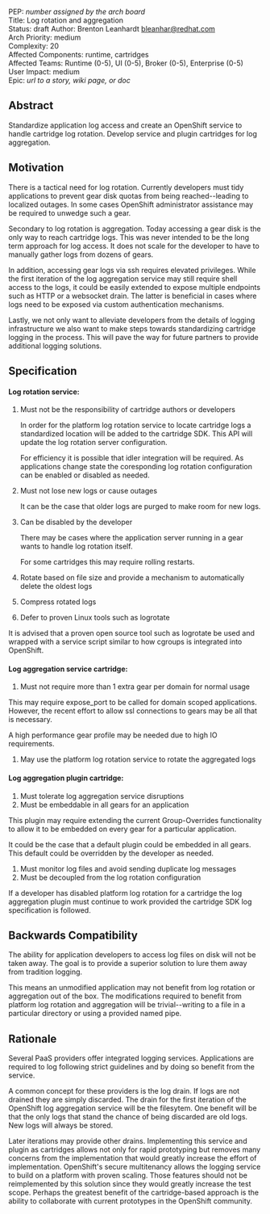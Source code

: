 PEP: *number assigned by the arch board*  
Title: Log rotation and aggregation    
Status: draft 
Author: Brenton Leanhardt <bleanhar@redhat.com>   
Arch Priority: medium   
Complexity: 20   
Affected Components: runtime, cartridges     
Affected Teams: Runtime (0-5), UI (0-5), Broker (0-5), Enterprise (0-5)     
User Impact: medium   
Epic: *url to a story, wiki page, or doc*   

Abstract
--------
Standardize application log access and create an OpenShift service to handle
cartridge log rotation.  Develop service and plugin cartridges for log
aggregation.

Motivation
----------
There is a tactical need for log rotation.  Currently developers must tidy
applications to prevent gear disk quotas from being reached--leading to
localized outages.  In some cases OpenShift administrator assistance may be
required to unwedge such a gear.

Secondary to log rotation is aggregation.  Today accessing a gear disk is the
only way to reach cartridge logs.  This was never intended to be the long term
approach for log access.  It does not scale for the developer to have to
manually gather logs from dozens of gears.

In addition, accessing gear logs via ssh requires elevated privileges.  While
the first iteration of the log aggregation service may still require shell
access to the logs, it could be easily extended to expose multiple endpoints
such as HTTP or a websocket drain.  The latter is beneficial in cases where
logs need to be exposed via custom authentication mechanisms.

Lastly, we not only want to alleviate developers from the details of logging
infrastructure we also want to make steps towards standardizing cartridge
logging in the process.  This will pave the way for future partners to provide
additional logging solutions.

Specification
-------------

#### Log rotation service:

1. Must not be the responsibility of cartridge authors or developers

   In order for the platform log rotation service to locate cartridge logs a
standardized location will be added to the cartridge SDK.  This API will update
the log rotation server configuration.

   For efficiency it is possible that idler integration will be required.  As
applications change state the coresponding log rotation configuration can be
enabled or disabled as needed.

1. Must not lose new logs or cause outages

   It can be the case that older logs are purged to make room for new logs.

1. Can be disabled by the developer

   There may be cases where the application server running in a gear wants to
handle log rotation itself.

   For some cartridges this may require rolling restarts.

1. Rotate based on file size and provide a mechanism to automatically delete
  the oldest logs
1. Compress rotated logs
1. Defer to proven Linux tools such as logrotate

  It is advised that a proven open source tool such as logrotate be used and
wrapped with a service script similar to how cgroups is integrated into
OpenShift.

#### Log aggregation service cartridge:

1. Must not require more than 1 extra gear per domain for normal usage

  This may require expose_port to be called for domain scoped applications.
However, the recent effort to allow ssl connections to gears may be all that
is necessary.

  A high performance gear profile may be needed due to high IO requirements.

1. May use the platform log rotation service to rotate the aggregated logs

#### Log aggregation plugin cartridge:

1. Must tolerate log aggregation service disruptions
1. Must be embeddable in all gears for an application

  This plugin may require extending the current Group-Overrides functionality to
allow it to be embedded on every gear for a particular application.

  It could be the case that a default plugin could be embedded in all gears.
This default could be overridden by the developer as needed.

1. Must monitor log files and avoid sending duplicate log messages
1. Must be decoupled from the log rotation configuration

  If a developer has disabled platform log rotation for a cartridge the log
aggregation plugin must continue to work provided the cartridge SDK log
specification is followed.

Backwards Compatibility
-----------------------
The ability for application developers to access log files on disk will not be
taken away.  The goal is to provide a superior solution to lure them away from
tradition logging.

This means an unmodified application may not benefit from log rotation or
aggregation out of the box.  The modifications required to benefit from
platform log rotation and aggregation will be trivial--writing to a file in a
particular directory or using a provided named pipe.

Rationale
---------
Several PaaS providers offer integrated logging services.  Applications are
required to log following strict guidelines and by doing so benefit from the
service.

A common concept for these providers is the log drain.  If logs are not drained
they are simply discarded.  The drain for the first iteration of the OpenShift
log aggregation service will be the filesytem.  One benefit will be that the
only logs that stand the chance of being discarded are old logs.  New logs will
always be stored.

Later iterations may provide other drains.  Implementing this service and
plugin as cartridges allows not only for rapid prototyping but removes many
concerns from the implementation that would greatly increase the effort of
implementation.  OpenShift's secure multitenancy allows the logging service to
build on a platform with proven scaling.  Those features should not be
reimplemented by this solution since they would greatly increase the test
scope.  Perhaps the greatest benefit of the cartridge-based approach is the
ability to collaborate with current prototypes in the OpenShift community.
